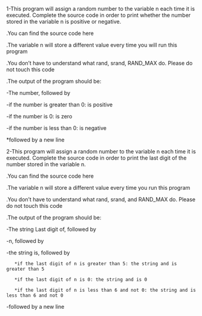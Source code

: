 1-This program will assign a random number to the variable n each time it is executed. Complete the source code in order to print whether the number stored in the variable n is positive or negative.



.You can find the source code here

.The variable n will store a different value every time you will run this program

.You don’t have to understand what rand, srand, RAND_MAX do. Please do not touch this code

.The output of the program should be:

   -The number, followed by

   -if the number is greater than 0: is positive

   -if the number is 0: is zero

   -if the number is less than 0: is negative

*followed by a new line


2-This program will assign a random number to the variable n each time it is executed. Complete the source code in order to print the last digit of the number stored in the variable n.



.You can find the source code here

.The variable n will store a different value every time you run this program

.You don’t have to understand what rand, srand, and RAND_MAX do. Please do not touch this code

.The output of the program should be:

   -The string Last digit of, followed by

   -n, followed by

   -the string is, followed by

       *if the last digit of n is greater than 5: the string and is greater than 5

       *if the last digit of n is 0: the string and is 0

       *if the last digit of n is less than 6 and not 0: the string and is less than 6 and not 0

   -followed by a new line
